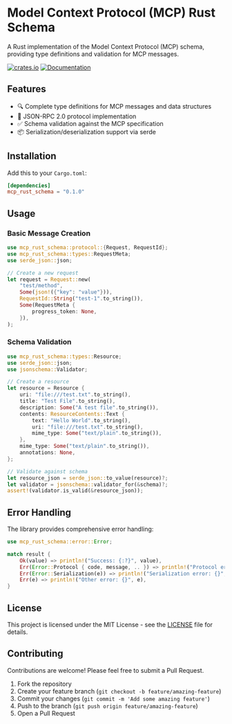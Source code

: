 # Model Context Protocol (MCP) Rust Schema

A Rust implementation of the Model Context Protocol (MCP) schema, providing type definitions and validation for MCP messages.

[![crates.io](https://img.shields.io/crates/v/mcp_rust_schema.svg)](https://crates.io/crates/mcp_rust_schema)
[![Documentation](https://docs.rs/mcp_rust_schema/badge.svg)](https://docs.rs/mcp_rust_schema)

## Features

- 🔍 Complete type definitions for MCP messages and data structures
- 🚀 JSON-RPC 2.0 protocol implementation
- ✅ Schema validation against the MCP specification
- 📦 Serialization/deserialization support via serde

## Installation

Add this to your `Cargo.toml`:

```toml
[dependencies]
mcp_rust_schema = "0.1.0"
```

## Usage

### Basic Message Creation

```rust
use mcp_rust_schema::protocol::{Request, RequestId};
use mcp_rust_schema::types::RequestMeta;
use serde_json::json;

// Create a new request
let request = Request::new(
    "test/method",
    Some(json!({"key": "value"})),
    RequestId::String("test-1".to_string()),
    Some(RequestMeta {
        progress_token: None,
    }),
);
```

### Schema Validation

```rust
use mcp_rust_schema::types::Resource;
use serde_json::json;
use jsonschema::Validator;

// Create a resource
let resource = Resource {
    uri: "file:///test.txt".to_string(),
    title: "Test File".to_string(),
    description: Some("A test file".to_string()),
    contents: ResourceContents::Text {
        text: "Hello World".to_string(),
        uri: "file:///test.txt".to_string(),
        mime_type: Some("text/plain".to_string()),
    },
    mime_type: Some("text/plain".to_string()),
    annotations: None,
};

// Validate against schema
let resource_json = serde_json::to_value(resource)?;
let validator = jsonschema::validator_for(&schema)?;
assert!(validator.is_valid(&resource_json));
```

## Error Handling

The library provides comprehensive error handling:

```rust
use mcp_rust_schema::error::Error;

match result {
    Ok(value) => println!("Success: {:?}", value),
    Err(Error::Protocol { code, message, .. }) => println!("Protocol error {}: {}", code, message),
    Err(Error::Serialization(e)) => println!("Serialization error: {}", e),
    Err(e) => println!("Other error: {}", e),
}
```

## License

This project is licensed under the MIT License - see the [LICENSE](LICENSE) file for details.

## Contributing

Contributions are welcome! Please feel free to submit a Pull Request.

1. Fork the repository
2. Create your feature branch (`git checkout -b feature/amazing-feature`)
3. Commit your changes (`git commit -m 'Add some amazing feature'`)
4. Push to the branch (`git push origin feature/amazing-feature`)
5. Open a Pull Request
